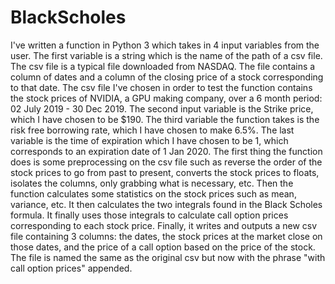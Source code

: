 # BlackScholes
I've written a function in Python 3 which takes in 4 input variables from the user. The first variable is a string which is the name of the path of a csv file. The csv file is a typical file downloaded from NASDAQ. The file contains a column of dates and a column of the closing price of a stock corresponding to that date. The csv file I've chosen in order to test the function contains the stock prices of NVIDIA, a GPU making company, over a 6 month period: 02 July 2019 - 30 Dec 2019. The second input variable is the Strike price, which I have chosen to be $190. The third variable the function takes is the risk free borrowing rate, which I have chosen to make 6.5%. The last variable is the time of expiration which I have chosen to be 1, which corresponds to an expiration date of 1 Jan 2020. The first thing the function does is some preprocessing on the csv file such as reverse the order of the stock prices to go from past to present, converts the stock prices to floats, isolates the columns, only grabbing what is necessary, etc. Then the function calculates some statistics on the stock prices such as mean, variance, etc. It then calculates the two integrals found in the Black Scholes formula. It finally uses those integrals to calculate call option prices corresponding to each stock price. Finally, it writes and outputs a new csv file containing 3 columns: the dates, the stock prices at the market close on those dates, and the price of a call option based on the price of the stock. The file is named the same as the original csv but now with the phrase "with call option prices" appended.
